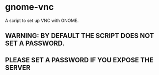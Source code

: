 # gnome-vnc
A script to set up VNC with GNOME.
## WARNING: BY DEFAULT THE SCRIPT DOES NOT SET A PASSWORD.
## PLEASE SET A PASSWORD IF YOU EXPOSE THE SERVER
